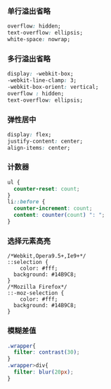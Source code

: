 ### 单行溢出省略

```css
overflow: hidden;
text-overflow: ellipsis;
white-space: nowrap;
```

### 多行溢出省略

```css
display: -webkit-box;
-webkit-line-clamp: 3; 
-webkit-box-orient: vertical;
overflow : hidden;
text-overflow: ellipsis; 
```

### 弹性居中

```css
display: flex;
justify-content: center;
align-items: center;
```

### 计数器

```css
ul {
  counter-reset: count;
}
li::before {
  counter-increment: count;
  content: counter(count) ": ";
}
```

### 选择元素高亮

```csss
/*Webkit,Opera9.5+,Ie9+*/
::selection {
	color: #fff;
  background: #14B9C8;
}
/*Mozilla Firefox*/
::-moz-selection {
	color: #fff;
  background: #14B9C8;
}
```

### 模糊差值

```css
.wrapper{
  filter: contrast(30);
}
.wrapper>div{
  filter: blur(20px);
}
```

